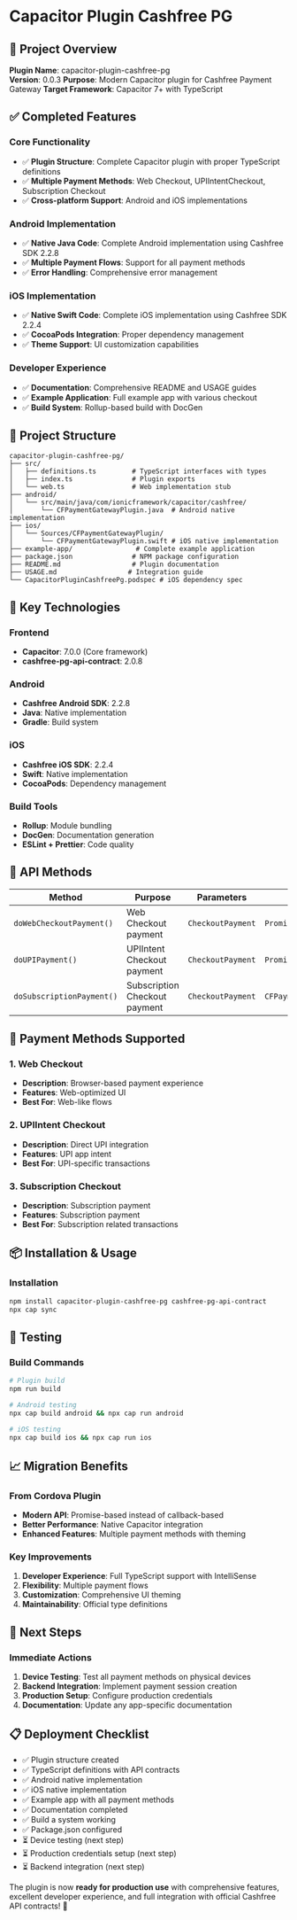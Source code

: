 # Capacitor Plugin Cashfree PG

## 🎯 Project Overview

**Plugin Name**: capacitor-plugin-cashfree-pg  
**Version**: 0.0.3
**Purpose**: Modern Capacitor plugin for Cashfree Payment Gateway
**Target Framework**: Capacitor 7+ with TypeScript  

## ✅ Completed Features

### Core Functionality
- ✅ **Plugin Structure**: Complete Capacitor plugin with proper TypeScript definitions
- ✅ **Multiple Payment Methods**: Web Checkout, UPIIntentCheckout, Subscription Checkout
- ✅ **Cross-platform Support**: Android and iOS implementations

### Android Implementation
- ✅ **Native Java Code**: Complete Android implementation using Cashfree SDK 2.2.8
- ✅ **Multiple Payment Flows**: Support for all payment methods
- ✅ **Error Handling**: Comprehensive error management

### iOS Implementation  
- ✅ **Native Swift Code**: Complete iOS implementation using Cashfree SDK 2.2.4
- ✅ **CocoaPods Integration**: Proper dependency management
- ✅ **Theme Support**: UI customization capabilities

### Developer Experience
- ✅ **Documentation**: Comprehensive README and USAGE guides
- ✅ **Example Application**: Full example app with various checkout
- ✅ **Build System**: Rollup-based build with DocGen

## 📁 Project Structure

```
capacitor-plugin-cashfree-pg/
├── src/
│   ├── definitions.ts         # TypeScript interfaces with types
│   ├── index.ts               # Plugin exports
│   └── web.ts                 # Web implementation stub
├── android/
│   └── src/main/java/com/ionicframework/capacitor/cashfree/
│       └── CFPaymentGatewayPlugin.java  # Android native implementation
├── ios/
│   └── Sources/CFPaymentGatewayPlugin/
│       └── CFPaymentGatewayPlugin.swift # iOS native implementation  
├── example-app/                # Complete example application
├── package.json               # NPM package configuration
├── README.md                  # Plugin documentation
├── USAGE.md                  # Integration guide
└── CapacitorPluginCashfreePg.podspec # iOS dependency spec
```

## 🔧 Key Technologies

### Frontend
- **Capacitor**: 7.0.0 (Core framework)
- **cashfree-pg-api-contract**: 2.0.8

### Android
- **Cashfree Android SDK**: 2.2.8
- **Java**: Native implementation
- **Gradle**: Build system

### iOS
- **Cashfree iOS SDK**: 2.2.4  
- **Swift**: Native implementation
- **CocoaPods**: Dependency management

### Build Tools
- **Rollup**: Module bundling
- **DocGen**: Documentation generation
- **ESLint + Prettier**: Code quality

## 🚀 API Methods

| Method | Purpose | Parameters | Returns |
|--------|---------|------------|---------|
| `doWebCheckoutPayment()` | Web Checkout payment | `CheckoutPayment` | `Promise<CFPaymentResult>` |
| `doUPIPayment()` | UPIIntent Checkout payment | `CheckoutPayment` | `Promise<CFPaymentResult>` |
| `doSubscriptionPayment()` | Subscription Checkout payment | `CheckoutPayment` | `CFPaymentResult<CFPaymentResult>` |

## 📱 Payment Methods Supported

### 1. Web Checkout
- **Description**: Browser-based payment experience
- **Features**: Web-optimized UI
- **Best For**: Web-like flows

### 2. UPIIntent Checkout
- **Description**: Direct UPI integration
- **Features**: UPI app intent
- **Best For**: UPI-specific transactions

### 3. Subscription Checkout
- **Description**: Subscription payment
- **Features**: Subscription payment
- **Best For**: Subscription related transactions


## 📦 Installation & Usage

### Installation
```bash
npm install capacitor-plugin-cashfree-pg cashfree-pg-api-contract
npx cap sync
```


## 🧪 Testing

### Build Commands
```bash
# Plugin build
npm run build

# Android testing
npx cap build android && npx cap run android

# iOS testing  
npx cap build ios && npx cap run ios
```

## 📈 Migration Benefits

### From Cordova Plugin
- **Modern API**: Promise-based instead of callback-based
- **Better Performance**: Native Capacitor integration
- **Enhanced Features**: Multiple payment methods with theming

### Key Improvements
1. **Developer Experience**: Full TypeScript support with IntelliSense
2. **Flexibility**: Multiple payment flows
3. **Customization**: Comprehensive UI theming
4. **Maintainability**: Official type definitions

## 🚧 Next Steps

### Immediate Actions
1. **Device Testing**: Test all payment methods on physical devices
2. **Backend Integration**: Implement payment session creation
3. **Production Setup**: Configure production credentials
4. **Documentation**: Update any app-specific documentation


## 📋 Deployment Checklist

- ✅ Plugin structure created
- ✅ TypeScript definitions with API contracts
- ✅ Android native implementation  
- ✅ iOS native implementation
- ✅ Example app with all payment methods
- ✅ Documentation completed
- ✅ Build a system working
- ✅ Package.json configured
- ⏳ Device testing (next step)
- ⏳ Production credentials setup (next step)
- ⏳ Backend integration (next step)


The plugin is now **ready for production use** with comprehensive features, excellent developer experience, and full integration with official Cashfree API contracts! 🚀